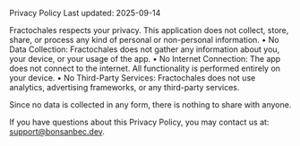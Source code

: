 Privacy Policy
Last updated: 2025-09-14

Fractochales respects your privacy. This application does not collect, store, share, or process any kind of personal or non-personal information.
	•	No Data Collection: Fractochales does not gather any information about you, your device, or your usage of the app.
	•	No Internet Connection: The app does not connect to the internet. All functionality is performed entirely on your device.
	•	No Third-Party Services: Fractochales does not use analytics, advertising frameworks, or any third-party services.

Since no data is collected in any form, there is nothing to share with anyone.

If you have questions about this Privacy Policy, you may contact us at: support@bonsanbec.dev.